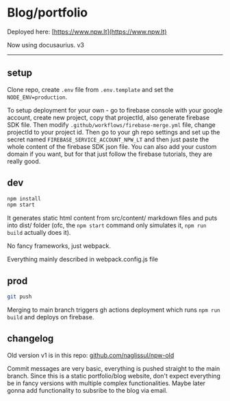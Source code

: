 # Blog/portfolio

Deployed here: [https://www.npw.lt](https://www.npw.lt)

Now using docusaurius. v3

---

## setup

Clone repo, create `.env` file from `.env.template` and set the `NODE_ENV=production`.

To setup deployment for your own - go to firebase console with your google account, create new project, copy that projectId, also generate firebase SDK file. Then modify `.github/workflows/firebase-merge.yml` file, change projectId to your project id. Then go to your gh repo settings and set up the secret named `FIREBASE_SERVICE_ACCOUNT_NPW_LT` and then just paste the whole content of the firebase SDK json file. You can also add your custom domain if you want, but for that just follow the firebase tutorials, they are really good.

## dev

```bash
npm install
npm start
```

It generates static html content from src/content/ markdown files and puts into dist/ folder (ofc, the `npm start` command only simulates it, `npm run build` actually does it).

No fancy frameworks, just webpack.

Everything mainly described in webpack.config.js file

## prod

```bash
git push
```

Merging to main branch triggers gh actions deployment which runs `npm run build` and deploys on firebase.

## changelog

Old version v1 is in this repo: [github.com/naglissul/npw-old](https://github.com/naglissul/npw-old)

Commit messages are very basic, everything is pushed straight to the main branch. Since this is a static portfolio/blog website, don't expect everything be in fancy versions with multiple complex functionalities. Maybe later gonna add functionality to subsribe to the blog via email.
